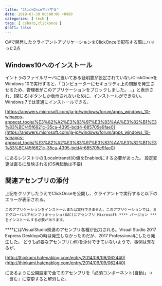 ```yaml
---
title: "ClickOnceでハマる"
date: 2018-07-30 00:00:00 +0900
categories: [ tech ]
tags: [ csharp,clickonce ]
draft: false
---
```


C#で開発したクライアントアプリケーションをClickOnceで配布する際にハマった2点

## Windows10へのインストール
イントラのファイルサーバに置いてある証明書が設定されていないClickOnceをWindows 10で実行すると、「コンピューターにセキュリティ上の問題を発生させるため、管理者がこのアプリケーションをブロックしました。...」と表示され、[閉じる]ボタンしか表示されないために、インストールができない。
Windows 7では普通にインストールできる。

[https://answers.microsoft.com/ja-jp/windows/forum/apps_windows_10-winapps-appscat_tools/%E3%82%A2%E3%83%97%E3%83%AA%E3%82%B1%E3%83%BC/45f6621c-35ca-4395-bdd4-685705e9fae0](https://answers.microsoft.com/ja-jp/windows/forum/apps_windows_10-winapps-appscat_tools/%E3%82%A2%E3%83%97%E3%83%AA%E3%82%B1%E3%83%BC/45f6621c-35ca-4395-bdd4-685705e9fae0)

にあるレジストリの[LocaIntranet]の値をEnabledにする必要があった。
設定変更は直ちに反映される(OS再起動は不要)

## 関連アセンブリの添付

上記をクリアしたうえでClickOnceを公開し、クライアントで実行すると以下のエラーが表示される。
```
このアプリケーションをインストールまたは実行できません。このアプリケーションでは、まずグローバルアセンブリキャッシュ(GAC)にアセンブリ Microsoft.**** バージョン *** をインストールする必要があります。
```
****にはVisualStudio関連のアセンブリ各種が出力される。Visual Studio 2017 Express Desktopの時は発生しなかったのだが、2017 Professionalにしたら発生した。
どうも必要なアセンブリ(.dll)を添付できていないようで、事例は異なるが、 

[http://thinkami.hatenablog.com/entry/2014/09/09/062440](http://thinkami.hatenablog.com/entry/2014/09/09/062440)

にあるように公開設定で全てのアセンブリを「必須コンポーネント(自動)」→「含む」に変更すると解消した。

